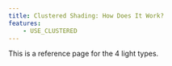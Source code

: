 ```yaml
---
title: Clustered Shading: How Does It Work?
features:
    - USE_CLUSTERED
---
```

This is a reference page for the 4 light types.

